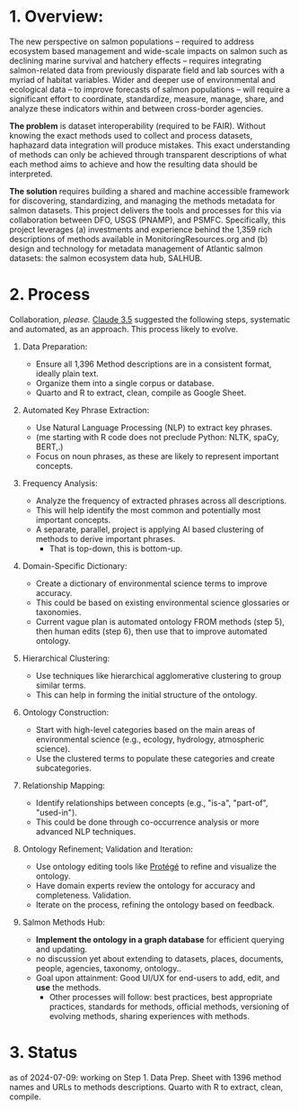 # 1.  Overview: 
The new perspective on salmon populations – required to address ecosystem based management and wide-scale impacts on salmon such as declining marine survival and hatchery effects – requires integrating salmon-related data from previously disparate field and lab sources with a myriad of habitat variables. Wider and deeper use of environmental and ecological data – to improve forecasts of salmon populations – will require a significant effort to coordinate, standardize, measure, manage, share, and analyze these indicators within and between cross-border agencies.

**The problem** is dataset interoperability (required to be FAIR). Without knowing the exact methods used to collect and process datasets, haphazard data integration will produce mistakes. This exact understanding of methods can only be achieved through transparent descriptions of what each method aims to achieve and how the resulting data should be interpreted.

**The solution** requires building a shared and machine accessible framework for discovering, standardizing, and managing the methods metadata for salmon datasets. This project delivers the tools and processes for this via collaboration between DFO, USGS (PNAMP), and PSMFC. Specifically, this project leverages (a) investments and experience behind the 1,359 rich descriptions of methods available in MonitoringResources.org and (b) design and technology for metadata management of Atlantic salmon datasets: the salmon ecosystem data hub,  SALHUB.
# 2. Process
Collaboration, _please._ [Claude 3.5](claude.ai) suggested the following steps, systematic and automated, as an approach. This process likely to evolve.

1. Data Preparation:
   - Ensure all 1,396 Method descriptions are in a consistent format, ideally plain text.
   - Organize them into a single corpus or database.
   - Quarto and R to extract, clean, compile as Google Sheet.

2. Automated Key Phrase Extraction:
   - Use Natural Language Processing (NLP) to extract key phrases.
   - (me starting with R code does not preclude Python: NLTK, spaCy, BERT,.)
   - Focus on noun phrases, as these are likely to represent important concepts.

3. Frequency Analysis:
   - Analyze the frequency of extracted phrases across all descriptions.
   - This will help identify the most common and potentially most important concepts.
   - A separate, parallel, project is applying AI based clustering of methods to derive important phrases.
     - That is top-down, this is bottom-up.

4. Domain-Specific Dictionary:
   - Create a dictionary of environmental science terms to improve accuracy.
   - This could be based on existing environmental science glossaries or taxonomies.
   - Current vague plan is automated ontology FROM methods (step 5), then human edits (step 6), then use that to improve automated ontology.

5. Hierarchical Clustering:
   - Use techniques like hierarchical agglomerative clustering to group similar terms.
   - This can help in forming the initial structure of the ontology.

6. Ontology Construction:
   - Start with high-level categories based on the main areas of environmental science (e.g., ecology, hydrology, atmospheric science).
   - Use the clustered terms to populate these categories and create subcategories.

7. Relationship Mapping:
   - Identify relationships between concepts (e.g., "is-a", "part-of", "used-in").
   - This could be done through co-occurrence analysis or more advanced NLP techniques.

8. Ontology Refinement; Validation and Iteration:
   - Use ontology editing tools like [Protégé](https://protege.stanford.edu/) to refine and visualize the ontology.
   - Have domain experts review the ontology for accuracy and completeness. Validation.
   - Iterate on the process, refining the ontology based on feedback.

9. Salmon Methods Hub:
    - **Implement the ontology in a graph database** for efficient querying and updating.
    - no discussion yet about extending to datasets, places, documents, people, agencies, taxonomy, ontology..
    - Goal upon attainment: Good UI/UX for end-users to add, edit, and **use** the methods.
      - Other processes will follow: best practices, best appropriate practices, standards for methods, official methods, versioning of evolving methods, sharing experiences with methods.  
# 3. Status
as of 2024-07-09: working on Step 1. Data Prep. Sheet with 1396 method names and URLs to methods descriptions. Quarto with R to extract, clean, compile.
